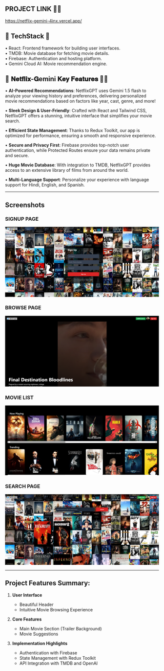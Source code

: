 ## PROJECT LINK 🔗🔗
https://netflix-gemini-4inx.vercel.app/

## 🚀 TechStack 🚀

• React: Frontend framework for building user interfaces.  
• TMDB: Movie database for fetching movie details.  
• Firebase: Authentication and hosting platform.  
• Gemini Cloud AI: Movie recommendation engine.

## 🚀 𝐍𝐞𝐭𝐟𝐥𝐢𝐱-𝐆emini 𝐊𝐞𝐲 𝐅𝐞𝐚𝐭𝐮𝐫𝐞𝐬 🚀🚀

• **AI-Powered Recommendations**: NetflixGPT uses Gemini 1.5 flash to analyze your viewing history and preferences, delivering personalized movie recommendations based on factors like year, cast, genre, and more!

• **Sleek Design & User-Friendly**: Crafted with React and Tailwind CSS, NetflixGPT offers a stunning, intuitive interface that simplifies your movie search.

• **Efficient State Management**: Thanks to Redux Toolkit, our app is optimized for performance, ensuring a smooth and responsive experience.

• **Secure and Privacy First**: Firebase provides top-notch user authentication, while Protected Routes ensure your data remains private and secure.

• **Huge Movie Database**: With integration to TMDB, NetflixGPT provides access to an extensive library of films from around the world.

• **Multi-Language Support**: Personalize your experience with language support for Hindi, English, and Spanish.


---

## Screenshots



### SIGNUP PAGE

![Signup Page](https://github.com/heyayush87/NETSTREAM/blob/5ce3604fbcb6c96b9d640b9584071ff36eec9ef6/Screenshot%202025-06-22%20181623.png)

### BROWSE PAGE

![Browse Page](https://github.com/heyayush87/NETSTREAM/blob/8075241fa9b1e7a8dd6a74b200026ca60a6ed7af/Screenshot%202025-06-22%20181543.png)

### MOVIE LIST

![Movie List](https://github.com/heyayush87/NETSTREAM/blob/9d4230f291950f34c57af5f9247c753f5fa23de4/Screenshot%202025-06-22%20181556.png)

### SEARCH PAGE


![Gemini Suggestion ](https://github.com/heyayush87/NETSTREAM/blob/f68c503694c51a67955801a03b3dd5c2d881b469/Screenshot%202025-06-22%20181610.png)


---

## Project Features Summary:

1. **User Interface**

   - Beautiful Header
   - Intuitive Movie Browsing Experience

2. **Core Features**

   - Main Movie Section (Trailer Background)
   - Movie Suggestions

3. **Implementation Highlights**
   - Authentication with Firebase
   - State Management with Redux Toolkit
   - API Integration with TMDB and OpenAI
